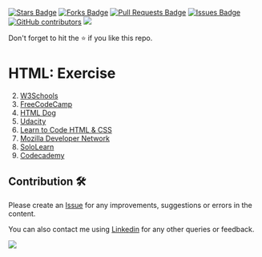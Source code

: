 <a href="https://github.com/drshahizan/learn-php/stargazers"><img src="https://img.shields.io/github/stars/drshahizan/learn-php" alt="Stars Badge"/></a>
<a href="https://github.com/drshahizan/learn-php/network/members"><img src="https://img.shields.io/github/forks/drshahizan/learn-php" alt="Forks Badge"/></a>
<a href="https://github.com/drshahizan/learn-php/pulls"><img src="https://img.shields.io/github/issues-pr/drshahizan/learn-php" alt="Pull Requests Badge"/></a>
<a href="https://github.com/drshahizan/learn-php/issues"><img src="https://img.shields.io/github/issues/drshahizan/learn-php" alt="Issues Badge"/></a>
<a href="https://github.com/drshahizan/learn-php/graphs/contributors"><img alt="GitHub contributors" src="https://img.shields.io/github/contributors/drshahizan/learn-php?color=2b9348"></a>
![](https://visitor-badge.glitch.me/badge?page_id=drshahizan/learn-php)

Don't forget to hit the :star: if you like this repo.

# HTML: Exercise
2. [W3Schools](https://www.w3schools.com/html/exercise.asp)
3. [FreeCodeCamp](https://www.freecodecamp.org/learn/responsive-web-design/#basic-html-and-html5)
4. [HTML Dog](https://htmldog.com/examples/)
5. [Udacity](https://www.udacity.com/course/intro-to-html-and-css--ud001)
6. [Learn to Code HTML & CSS](https://learn.shayhowe.com/html-css/)
7. [Mozilla Developer Network](https://developer.mozilla.org/en-US/docs/Learn/HTML/Introduction_to_HTML/Exercises)
8. [SoloLearn](https://www.sololearn.com/Course/HTML/)
9. [Codecademy](https://www.codecademy.com/learn/learn-html)


## Contribution 🛠️
Please create an [Issue](https://github.com/drshahizan/learn-php/issues) for any improvements, suggestions or errors in the content.

You can also contact me using [Linkedin](https://www.linkedin.com/in/drshahizan/) for any other queries or feedback.

![](https://visitor-badge.glitch.me/badge?page_id=drshahizan)
